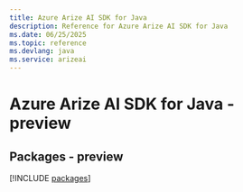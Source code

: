 ```yaml
---
title: Azure Arize AI SDK for Java
description: Reference for Azure Arize AI SDK for Java
ms.date: 06/25/2025
ms.topic: reference
ms.devlang: java
ms.service: arizeai
---
```

# Azure Arize AI SDK for Java - preview
## Packages - preview
[!INCLUDE [packages](arize-ai-index.md)]